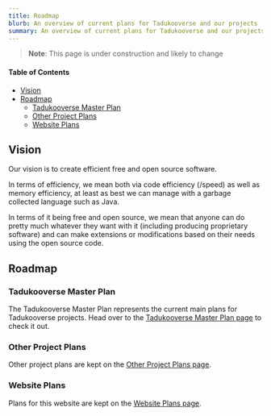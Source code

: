 ```yaml
---
title: Roadmap
blurb: An overview of current plans for Tadukooverse and our projects
summary: An overview of current plans for Tadukooverse and our projects, along with links to more detailed plans
---
```


> **Note**: This page is under construction and likely to change

#### Table of Contents
* [Vision](#vision)
* [Roadmap](#roadmap)
	* [Tadukooverse Master Plan](#tadukooverse-master-plan)
	* [Other Project Plans](#other-project-plans)
	* [Website Plans](#website-plans)

## Vision
Our vision is to create efficient free and open source software.

In terms of efficiency, we mean both via code efficiency (/speed) as well as memory efficiency, at least as best we can manage with a garbage collected language such as Java.

In terms of it being free and open source, we mean that anyone can do pretty much whatever they want with it (including producing proprietary software) and can make 
extensions or modifications based on their needs using the open source code.

## Roadmap

### Tadukooverse Master Plan
The Tadukooverse Master Plan represents the current main plans for Tadukooverse projects. Head over to the [Tadukooverse Master Plan page](/about/tadukooverse-master-plan.html) to check it out.

### Other Project Plans
Other project plans are kept on the [Other Project Plans page](/about/other-project-plans.html).

### Website Plans
Plans for this website are kept on the [Website Plans page](/about/website-plans.html).
